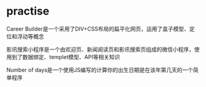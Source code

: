 # practise

Career Builder是一个采用了DIV+CSS布局的扁平化网页，运用了盒子模型、定位和浮动等概念

影讯搜索小程序是一个由欢迎页、新闻阅读页和影讯搜索页组成的微信小程序，使用到了数据绑定、templet模型、API等相关知识

Number of days是一个使用JS编写的计算你的出生日期是在该年第几天的一个简单程序

